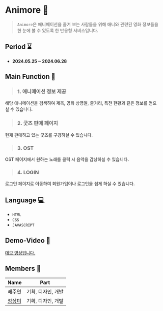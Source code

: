 # Animore 🎦
>`Animore`은 애니메이션을 즐겨 보는 사람들을 위해 애니와 관련된 영화 정보들을 한 눈에 볼 수 있도록 한 반응형 서비스입니다.    
## Period ⌛
- **2024.05.25 ~ 2024.06.28**
 
 
 
## Main Function 📌
>### **1. 애니메이션 정보 제공**  
해당 애니메이션을 검색하여 제목, 영화 상영일, 줄거리, 특전 현황과 같은 정보를 얻으실 수 있습니다.   
>### **2. 굿즈 판매 페이지**
현재 판매하고 있는 굿즈를 구경하실 수 있습니다.  <br>
>### **3. OST**
OST 페이지에서 원하는 노래를 클릭 시 음악을 감상하실 수 있습니다.  <br>   
>### **4. LOGIN**
로그인 페이지로 이동하여 회원가입이나 로그인을 쉽게 하실 수 있습니다.  <br>   

## Language 💻
- `HTML`
- `CSS`
- `JAVASCRIPT`

## Demo-Video 📀
[데모 영상입니다.](https://drive.google.com/file/d/1zzanyZEYNmqeK6tItk23GoMM08aCYEtz/view?usp=sharing)

## Members 👤
Name | Part
------------ | ------------- 
[배주연](https://github.com/juyeon-Bae?tab=repositories)| 기획, 디자인, 개발
[정상미](https://github.com/beebe0mg) | 기획, 디자인, 개발

